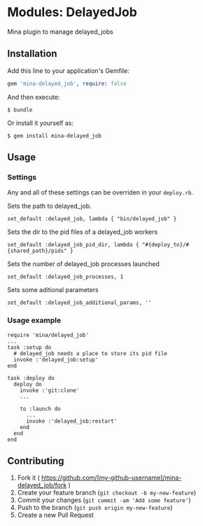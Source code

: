 # Modules: DelayedJob

Mina plugin to manage delayed_jobs

## Installation

Add this line to your application's Gemfile:

```ruby
gem 'mina-delayed_job', require: false
```

And then execute:

    $ bundle

Or install it yourself as:

    $ gem install mina-delayed_job

## Usage

### Settings
Any and all of these settings can be overriden in your `deploy.rb`.

Sets the path to delayed_job.

    set_default :delayed_job, lambda { "bin/delayed_job" }

Sets the dir to the pid files of a delayed_job workers

    set_default :delayed_job_pid_dir, lambda { "#{deploy_to}/#{shared_path}/pids" }

Sets the number of delayed_job processes launched

    set_default :delayed_job_processes, 1
    
Sets some aditional parameters

    set_default :delayed_job_additional_params, ''

### Usage example

    require 'mina/delayed_job'
    ...
    task :setup do
      # delayed_job needs a place to store its pid file
      invoke :'delayed_job:setup'
    end

    task :deploy do
      deploy do
        invoke :'git:clone'
        ...

        to :launch do
          ...
          invoke :'delayed_job:restart'
        end
      end
    end

## Contributing

1. Fork it ( https://github.com/[my-github-username]/mina-delayed_job/fork )
2. Create your feature branch (`git checkout -b my-new-feature`)
3. Commit your changes (`git commit -am 'Add some feature'`)
4. Push to the branch (`git push origin my-new-feature`)
5. Create a new Pull Request
